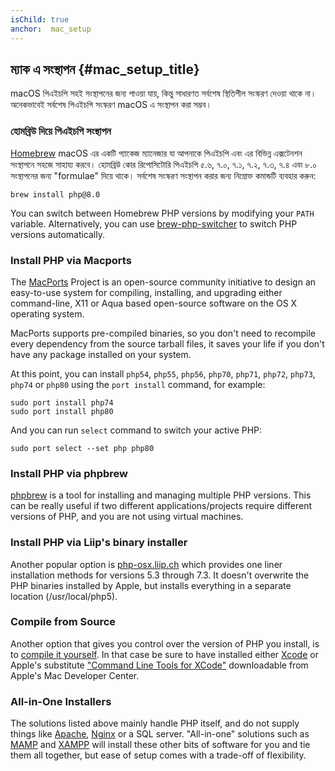 ```yaml
---
isChild: true
anchor:  mac_setup
---
```


## ম্যাক এ সংস্থাপন {#mac_setup_title}

macOS পিএইচপি সহই সংস্থাপনের জন্য পাওয়া যায়, কিন্তু সাধারণত সর্বশেষ স্থিতিশীল সংস্করণ দেওয়া থাকে না। অনেকভাবেই সর্বশেষ পিএইচপি সংস্করণ macOS এ সংস্থাপন করা সম্ভব।

### হোমব্রিউ দিয়ে পিএইচপি সংস্থাপন

[Homebrew] macOS এর একটি প্যাকেজ ম্যানেজার যা আপনাকে পিএইচপি এবং এর বিভিন্ন এক্সটেনশন সংস্থাপনে সহজে সাহায্য করবে। হোমব্রিউ কোর রিপোসিটোরি পিএইচপি ৫.৬, ৭.০, ৭.১, ৭.২, ৭.৩, ৭.৪ এবং ৮.০ সংস্থাপনের জন্য "formulae" দিয়ে থাকে। সর্বশেষ সংস্করণ সংস্থাপন করার জন্য নিম্নোক্ত কমান্ডটি ব্যবহার করুন:

```
brew install php@8.0
```

You can switch between Homebrew PHP versions by modifying your `PATH` variable. Alternatively, you can use [brew-php-switcher][brew-php-switcher] to switch PHP versions automatically.

### Install PHP via Macports

The [MacPorts] Project is an open-source community initiative to design an
easy-to-use system for compiling, installing, and upgrading either
command-line, X11 or Aqua based open-source software on the OS X operating
system.

MacPorts supports pre-compiled binaries, so you don't need to recompile every
dependency from the source tarball files, it saves your life if you don't
have any package installed on your system.

At this point, you can install `php54`, `php55`, `php56`, `php70`, `php71`, `php72`, `php73`, `php74` or `php80` using the `port install` command, for example:

    sudo port install php74
    sudo port install php80

And you can run `select` command to switch your active PHP:

    sudo port select --set php php80

### Install PHP via phpbrew

[phpbrew] is a tool for installing and managing multiple PHP versions. This can be really useful if two different
applications/projects require different versions of PHP, and you are not using virtual machines.

### Install PHP via Liip's binary installer

Another popular option is [php-osx.liip.ch] which provides one liner installation methods for versions 5.3 through 7.3.
It doesn't overwrite the PHP binaries installed by Apple, but installs everything in a separate location (/usr/local/php5).

### Compile from Source

Another option that gives you control over the version of PHP you install, is to [compile it yourself][mac-compile].
In that case be sure to have installed either [Xcode][xcode-gcc-substitution] or Apple's substitute
["Command Line Tools for XCode"] downloadable from Apple's Mac Developer Center.

### All-in-One Installers

The solutions listed above mainly handle PHP itself, and do not supply things like [Apache][apache], [Nginx][nginx] or a SQL server.
"All-in-one" solutions such as [MAMP][mamp-downloads] and [XAMPP][xampp] will install these other bits of software for
you and tie them all together, but ease of setup comes with a trade-off of flexibility.

[Homebrew]: https://brew.sh/
[Homebrew PHP]: https://github.com/Homebrew/homebrew-php#installation
[MacPorts]: https://www.macports.org/install.php
[phpbrew]: https://github.com/phpbrew/phpbrew
[php-osx.liip.ch]: https://php-osx.liip.ch/
[mac-compile]: https://secure.php.net/install.macosx.compile
[xcode-gcc-substitution]: https://github.com/kennethreitz/osx-gcc-installer
["Command Line Tools for XCode"]: https://developer.apple.com/downloads
[apache]: https://httpd.apache.org/
[nginx]: https://www.nginx.com/
[mamp-downloads]: https://www.mamp.info/en/downloads/
[xampp]: https://www.apachefriends.org/index.html
[brew-php-switcher]: https://github.com/philcook/brew-php-switcher
